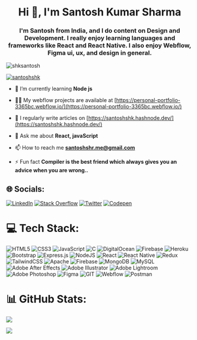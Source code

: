 <h1 align="center">Hi 👋, I'm Santosh Kumar Sharma</h1>
<h3 align="center">I'm Santosh from India, and I do content on Design and Development. I really enjoy learning languages and frameworks like React and React Native. I also enjoy Webflow, Figma ui, ux, and design in general.</h3>

<p align="left"> <img src="https://komarev.com/ghpvc/?username=shksantosh&label=Profile%20views&color=0e75b6&style=flat" alt="shksantosh" /> </p>

<p align="left"> <a href="https://twitter.com/santoshshk" target="blank"><img src="https://img.shields.io/twitter/follow/santoshshk?logo=twitter&style=for-the-badge" alt="santoshshk" /></a> </p>

- 🌱 I’m currently learning **Node js**

- 👨‍💻 My webflow projects are available at [https://personal-portfolio-3365bc.webflow.io/](https://personal-portfolio-3365bc.webflow.io/)

- 📝 I regularly write articles on [https://santoshshk.hashnode.dev/](https://santoshshk.hashnode.dev/)

- 💬 Ask me about **React, javaScript**

- 📫 How to reach me **santoshshr.me@gmail.com**

- ⚡ Fun fact **Compiler is the best friend which always gives you an advice when you are wrong..**

## 🌐 Socials:
[![LinkedIn](https://img.shields.io/badge/LinkedIn-%230077B5.svg?logo=linkedin&logoColor=white)](https://linkedin.com/in/santoshkumarshk) [![Stack Overflow](https://img.shields.io/badge/-Stackoverflow-FE7A16?logo=stack-overflow&logoColor=white)](https://stackoverflow.com/users/12272604/santosh) [![Twitter](https://img.shields.io/badge/Twitter-%231DA1F2.svg?logo=Twitter&logoColor=white)](https://twitter.com/santoshshk) [![Codepen](https://img.shields.io/badge/Codepen-000000?style=for-the-badge&logo=codepen&logoColor=white)](https://codepen.io/santoshshk) 

# 💻 Tech Stack:
![HTML5](https://img.shields.io/badge/html5-%23E34F26.svg?style=flat&logo=html5&logoColor=white) ![CSS3](https://img.shields.io/badge/css3-%231572B6.svg?style=flat&logo=css3&logoColor=white) ![JavaScript](https://img.shields.io/badge/javascript-%23323330.svg?style=flat&logo=javascript&logoColor=%23F7DF1E) ![C](https://img.shields.io/badge/c-%2300599C.svg?style=flat&logo=c&logoColor=white) ![DigitalOcean](https://img.shields.io/badge/DigitalOcean-%230167ff.svg?style=flat&logo=digitalOcean&logoColor=white) ![Firebase](https://img.shields.io/badge/firebase-%23039BE5.svg?style=flat&logo=firebase) ![Heroku](https://img.shields.io/badge/heroku-%23430098.svg?style=flat&logo=heroku&logoColor=white) ![Bootstrap](https://img.shields.io/badge/bootstrap-%238511FA.svg?style=flat&logo=bootstrap&logoColor=white) ![Express.js](https://img.shields.io/badge/express.js-%23404d59.svg?style=flat&logo=express&logoColor=%2361DAFB) ![NodeJS](https://img.shields.io/badge/node.js-6DA55F?style=flat&logo=node.js&logoColor=white) ![React](https://img.shields.io/badge/react-%2320232a.svg?style=flat&logo=react&logoColor=%2361DAFB) ![React Native](https://img.shields.io/badge/react_native-%2320232a.svg?style=flat&logo=react&logoColor=%2361DAFB) ![Redux](https://img.shields.io/badge/redux-%23593d88.svg?style=flat&logo=redux&logoColor=white) ![TailwindCSS](https://img.shields.io/badge/tailwindcss-%2338B2AC.svg?style=flat&logo=tailwind-css&logoColor=white) ![Apache](https://img.shields.io/badge/apache-%23D42029.svg?style=flat&logo=apache&logoColor=white) ![Firebase](https://img.shields.io/badge/Firebase-039BE5?style=flat&logo=Firebase&logoColor=white) ![MongoDB](https://img.shields.io/badge/MongoDB-%234ea94b.svg?style=flat&logo=mongodb&logoColor=white) ![MySQL](https://img.shields.io/badge/mysql-%2300000f.svg?style=flat&logo=mysql&logoColor=white) ![Adobe After Effects](https://img.shields.io/badge/Adobe%20After%20Effects-9999FF.svg?style=flat&logo=Adobe%20After%20Effects&logoColor=white) ![Adobe Illustrator](https://img.shields.io/badge/adobe%20illustrator-%23FF9A00.svg?style=flat&logo=adobe%20illustrator&logoColor=white) ![Adobe Lightroom](https://img.shields.io/badge/Adobe%20Lightroom-31A8FF.svg?style=flat&logo=Adobe%20Lightroom&logoColor=white) ![Adobe Photoshop](https://img.shields.io/badge/adobe%20photoshop-%2331A8FF.svg?style=flat&logo=adobe%20photoshop&logoColor=white) ![Figma](https://img.shields.io/badge/figma-%23F24E1E.svg?style=flat&logo=figma&logoColor=white) ![GIT](https://img.shields.io/badge/Git-fc6d26?style=flat&logo=git&logoColor=white) ![Webflow](https://img.shields.io/badge/Webflow-4353FF?style=flat&logo=webflow&logoColor=white) ![Postman](https://img.shields.io/badge/Postman-FF6C37?style=flat&logo=postman&logoColor=white)

# 📊 GitHub Stats:
![](https://github-readme-stats.vercel.app/api?username=shksantosh&theme=bear&hide_border=false&include_all_commits=false&count_private=false)<br/>

![](https://github-readme-streak-stats.herokuapp.com/?user=shksantosh&theme=bear&hide_border=false)<br/>

